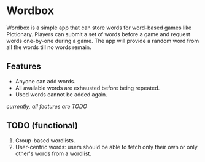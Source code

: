 # Wordbox

Wordbox is a simple app that can store words for word-based games
like Pictionary. Players can submit a set of words before a game
and request words one-by-one during a game. The app will provide a
random word from all the words till no words remain.

## Features
* Anyone can add words.
* All available words are exhausted before being repeated.
* Used words cannot be added again.

_currently, all features are TODO_

## TODO (functional)
1. Group-based wordlists.
2. User-centric words: users should be able to fetch only their own
   or only other's words from a wordlist.
